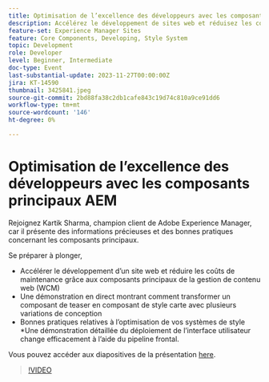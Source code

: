 ```yaml
---
title: Optimisation de l’excellence des développeurs avec les composants principaux AEM
description: Accélérez le développement de sites web et réduisez les coûts de maintenance grâce aux composants principaux de la gestion de contenu web (WCM). Une démonstration en direct montrant comment transformer un composant de teaser en composant de style carte avec plusieurs variantes de conception. Bonnes pratiques relatives à l’optimisation de vos systèmes de style. Une démonstration détaillée du déploiement de l’interface utilisateur change efficacement à l’aide du pipeline frontal.
feature-set: Experience Manager Sites
feature: Core Components, Developing, Style System
topic: Development
role: Developer
level: Beginner, Intermediate
doc-type: Event
last-substantial-update: 2023-11-27T00:00:00Z
jira: KT-14590
thumbnail: 3425841.jpeg
source-git-commit: 2bd88fa38c2db1cafe843c19d74c810a9ce91dd6
workflow-type: tm+mt
source-wordcount: '146'
ht-degree: 0%

---
```



# Optimisation de l’excellence des développeurs avec les composants principaux AEM

Rejoignez Kartik Sharma, champion client de Adobe Experience Manager, car il présente des informations précieuses et des bonnes pratiques concernant les composants principaux.

Se préparer à plonger,

* Accélérer le développement d’un site web et réduire les coûts de maintenance grâce aux composants principaux de la gestion de contenu web (WCM)
* Une démonstration en direct montrant comment transformer un composant de teaser en composant de style carte avec plusieurs variations de conception
* Bonnes pratiques relatives à l’optimisation de vos systèmes de style *Une démonstration détaillée du déploiement de l’interface utilisateur change efficacement à l’aide du pipeline frontal.

Vous pouvez accéder aux diapositives de la présentation [here](/help/learn-from-your-peers/assets/experience-manager/sept2023/aem-core-components.pdf).

>[!VIDEO](https://video.tv.adobe.com/v/3425841/?learn=on)

